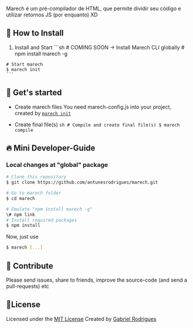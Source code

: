 Marech é um pré-compilador de HTML, que permite dividir seu código e utilizar retornos JS (por enquanto) XD

## 💽 How to Install
  1.  Install and Start
    ```sh
    # COMING SOON -> Install Marech CLI globally
    \# npm install marech -g 

    # Start marech 
    $ marech init
    ```

## 🔩 Get's started
  -  Create marech files
    You need marech-config.js into your project, created by [`marech init`](#️-how-to-install)

  -  Create final file(s)
    ```sh
    # Compile and create final file(s)
    $ marech compile
    ```

## 🔥 Mini Developer-Guide
  ### Local changes at "global" package
  ```sh
  # Clone this repository
  $ git clone https://github.com/antunesrodrigues/marech.git

  # Go to marech folder
  $ cd marech
  
  # Emulate "npm install marech -g"
  \# npm link
  # Install required packages
  $ npm install
  ```

  Now, just use
  ```sh
  $ marech [...]
  ```



## 🤝 Contribute
Please send issues, share to friends, improve the source-code (and send a pull-requests) etc


## 📝License
Licensed under the [MIT License](LICENSE.txt)
Created by [Gabriel Rodrigues](https://github.com/antunesrodrigues)